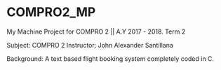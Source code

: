 # COMPRO2_MP
My Machine Project for COMPRO 2 || A.Y 2017 - 2018. Term 2

Subject: COMPRO 2 
Instructor: John Alexander Santillana

Background: A text based flight booking system completely coded in C.

